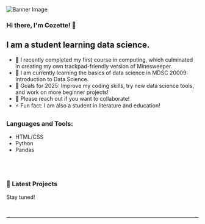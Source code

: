 ![Banner Image](banner.png)
### Hi there, I'm Cozette! 👋

## I am a student learning data science.

- 🔭  I recently completed my first course in computing, which culminated in creating my own trackpad-friendly version of Minesweeper.
- 🌱  I am currently learning the basics of data science in MDSC 20009: Introduction to Data Science.
- 🥅  Goals for 2025: Improve my coding skills, try new data science tools, and work on more beginner projects!
- 👯  Please reach out if you want to collaborate!
- ⚡ Fun fact: I am also a student in literature and education!

### Languages and Tools:

- HTML/CSS
- Python
- Pandas

<br />
<br />


### 📕 Latest Projects

Stay tuned!


<br />

---

[linkedin]: https://www.linkedin.com/in/cozette-brown/
